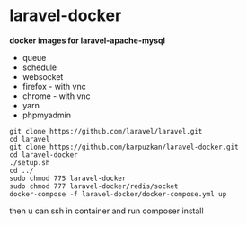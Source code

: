 # laravel-docker
**docker images for laravel-apache-mysql**

- queue 
- schedule
- websocket 
- firefox - with vnc
- chrome - with vnc
- yarn
- phpmyadmin

```
git clone https://github.com/laravel/laravel.git
cd laravel
git clone https://github.com/karpuzkan/laravel-docker.git
cd laravel-docker
./setup.sh
cd ../
sudo chmod 775 laravel-docker
sudo chmod 777 laravel-docker/redis/socket
docker-compose -f laravel-docker/docker-compose.yml up
```

then u can ssh in container and run composer install
